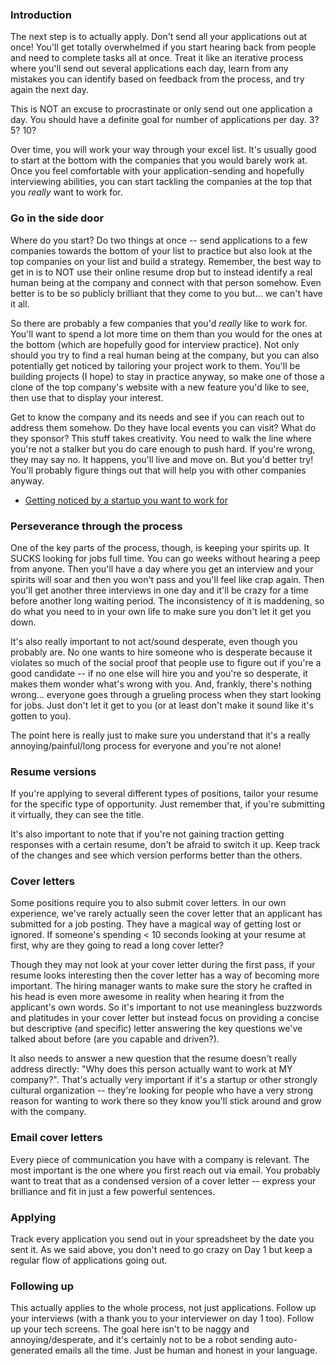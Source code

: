 ### Introduction

The next step is to actually apply.  Don't send all your applications out at once! You'll get totally overwhelmed if you start hearing back from people and need to complete tasks all at once.  Treat it like an iterative process where you'll send out several applications each day, learn from any mistakes you can identify based on feedback from the process, and try again the next day.  

<div class="lesson-note" markdown="1">

This is NOT an excuse to procrastinate or only send out one application a day.  You should have a definite goal for number of applications per day.  3? 5? 10?

</div>

Over time, you will work your way through your excel list.  It's usually good to start at the bottom with the companies that you would barely work at.  Once you feel comfortable with your application-sending and hopefully interviewing abilities, you can start tackling the companies at the top that you *really* want to work for.

### Go in the side door

Where do you start?  Do two things at once -- send applications to a few companies towards the bottom of your list to practice but also look at the top companies on your list and build a strategy.  Remember, the best way to get in is to NOT use their online resume drop but to instead identify a real human being at the company and connect with that person somehow.  Even better is to be so publicly brilliant that they come to you but... we can't have it all.

So there are probably a few companies that you'd *really* like to work for.  You'll want to spend a lot more time on them than you would for the ones at the bottom (which are hopefully good for interview practice).  Not only should you try to find a real human being at the company, but you can also potentially get noticed by tailoring your project work to them.  You'll be building projects (I hope) to stay in practice anyway, so make one of those a clone of the top company's website with a new feature you'd like to see, then use that to display your interest.  

Get to know the company and its needs and see if you can reach out to address them somehow.  Do they have local events you can visit?  What do they sponsor? This stuff takes creativity.  You need to walk the line where you're not a stalker but you do care enough to push hard.  If you're wrong, they may say no.  It happens, you'll live and move on.  But you'd better try!  You'll probably figure things out that will help you with other companies anyway.

* [Getting noticed by a startup you want to work for](http://www.thedailymuse.com/job-search/want-to-work-for-a-start-up-heres-how-to-get-noticed/)

### Perseverance through the process

One of the key parts of the process, though, is keeping your spirits up.  It SUCKS looking for jobs full time.  You can go weeks without hearing a peep from anyone.  Then you'll have a day where you get an interview and your spirits will soar and then you won't pass and you'll feel like crap again.  Then you'll get another three interviews in one day and it'll be crazy for a time before another long waiting period.  The inconsistency of it is maddening, so do what you need to in your own life to make sure you don't let it get you down.

It's also really important to not act/sound desperate, even though you probably are.  No one wants to hire someone who is desperate because it violates so much of the social proof that people use to figure out if you're a good candidate -- if no one else will hire you and you're so desperate, it makes them wonder what's wrong with you.  And, frankly, there's nothing wrong... everyone goes through a grueling process when they start looking for jobs.  Just don't let it get to you (or at least don't make it sound like it's gotten to you).  

The point here is really just to make sure you understand that it's a really annoying/painful/long process for everyone and you're not alone!

### Resume versions

If you're applying to several different types of positions, tailor your resume for the specific type of opportunity.  Just remember that, if you're submitting it virtually, they can see the title.

It's also important to note that if you're not gaining traction getting responses with a certain resume, don't be afraid to switch it up. Keep track of the changes and see which version performs better than the others.

### Cover letters

Some positions require you to also submit cover letters.  In our own experience, we've rarely actually seen the cover letter that an applicant has submitted for a job posting.  They have a magical way of getting lost or ignored.  If someone's spending < 10 seconds looking at your resume at first, why are they going to read a long cover letter?  

Though they may not look at your cover letter during the first pass, if your resume looks interesting then the cover letter has a way of becoming more important.  The hiring manager wants to make sure the story he crafted in his head is even more awesome in reality when hearing it from the applicant's own words.  So it's important to not use meaningless buzzwords and platitudes in your cover letter but instead focus on providing a concise but descriptive (and specific) letter answering the key questions we've talked about before (are you capable and driven?).

It also needs to answer a new question that the resume doesn't really address directly: "Why does this person actually want to work at MY company?".  That's actually very important if it's a startup or other strongly cultural organization -- they're looking for people who have a very strong reason for wanting to work there so they know you'll stick around and grow with the company.

### Email cover letters

Every piece of communication you have with a company is relevant.  The most important is the one where you first reach out via email.  You probably want to treat that as a condensed version of a cover letter -- express your brilliance and fit in just a few powerful sentences.

### Applying

Track every application you send out in your spreadsheet by the date you sent it.  As we said above, you don't need to go crazy on Day 1 but keep a regular flow of applications going out.

### Following up

This actually applies to the whole process, not just applications.  Follow up your interviews (with a thank you to your interviewer on day 1 too).  Follow up your tech screens.  The goal here isn't to be naggy and annoying/desperate, and it's certainly not to be a robot sending auto-generated emails all the time. Just be human and honest in your language.
